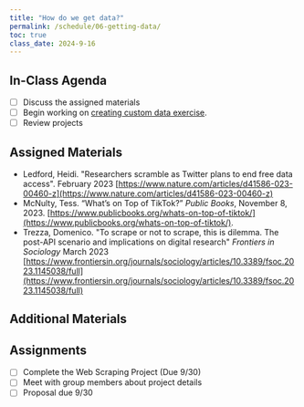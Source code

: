 ```yaml
---
title: "How do we get data?"
permalink: /schedule/06-getting-data/
toc: true
class_date: 2024-9-16
---
```


## In-Class Agenda

- [ ] Discuss the assigned materials
- [ ] Begin working on [creating custom data exercise]({{site.baseurl}}/dataset-creation).
- [ ] Review projects

## Assigned Materials
- Ledford, Heidi. "Researchers scramble as Twitter plans to end free data access". February 2023 [https://www.nature.com/articles/d41586-023-00460-z](https://www.nature.com/articles/d41586-023-00460-z)
- McNulty, Tess. “What’s on Top of TikTok?” *Public Books*, November 8, 2023. [https://www.publicbooks.org/whats-on-top-of-tiktok/](https://www.publicbooks.org/whats-on-top-of-tiktok/).
- Trezza, Domenico. "To scrape or not to scrape, this is dilemma. The post-API scenario and implications on digital research" *Frontiers in Sociology* March 2023 [https://www.frontiersin.org/journals/sociology/articles/10.3389/fsoc.2023.1145038/full](https://www.frontiersin.org/journals/sociology/articles/10.3389/fsoc.2023.1145038/full)
## Additional Materials

## Assignments

- [ ] Complete the Web Scraping Project (Due 9/30)
- [ ] Meet with group members about project details
- [ ] Proposal due 9/30
